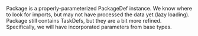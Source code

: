 
Package is a properly-parameterized PackageDef instance. We know where to look
for imports, but may not have processed the data yet (lazy loading).
Package still contains TaskDefs, but they are a bit more refined. Specifically,
we will have incorporated parameters from base types. 